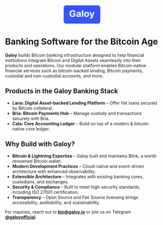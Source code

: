 <p align="center">
  <img width="120" alt="Galoy logo" src="https://raw.githubusercontent.com/GaloyMoney/.github/main/img/galoy.png">
</p>

# Banking Software for the Bitcoin Age

**Galoy** builds Bitcoin banking infrastructure designed to help financial institutions integrate Bitcoin and Digital Assets seamlessly into their products and operations. Our modular platform enables Bitcoin-native financial services such as bitcoin-backed lending, Bitcoin payments, custodial and non-custodial accounts, and more.

## Products in the Galoy Banking Stack

- **Lana: Digital Asset-backed Lending Platform** – Offer fiat loans secured by Bitcoin collateral.
- **Bria: Bitcoin Payments Hub** – Manage custody and transactions securely with Bria.
- **Cala: Core Accounting Ledger** – Build on top of a modern & bitcoin-native core ledger.

## Why Build with Galoy?

- **Bitcoin & Lightning Expertise** – Galoy built and maintains Blink, a world-renowned Bitcoin wallet.
- **Modern Development Practices** – Cloud-native and event-driven architecture with enhanced observability.
- **Extensible Architecture** – Integrates with existing banking cores, custodians, and exchanges.
- **Security & Compliance** – Built to meet high-security standards, including ISO 27001 certification.
- **Transparency** – Open Source and Fair Source licensing brings accessibility, auditability, and sustainability.

For inquiries, reach out to **[biz@galoy.io](mailto:biz@galoy.io)** or join us on Telegram **[@galoyofficial](https://t.me/galoyofficial)**.
